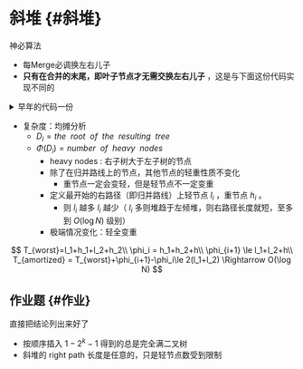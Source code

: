 # 斜堆 {#斜堆}

神必算法

- 每Merge必调换左右儿子
- **只有在合并的末尾，即叶子节点才无需交换左右儿子** ，这是与下面这份代码实现不同的

<details>
	<summary>早年的代码一份</summary>
	<pre><code>
    newnode(int v){//返回节点编号 	
    	int x=++cnt; 	
    	val[x]=v,ls[x]=rs[x]=0; 	
    	return x; 
    } 
    int merge(int a,int b){//以a,b为根的树合并,返回根节点 	
    	if(!a||!b) return a+b;
        if(val[a] > val[b]) swap(a,b); 	
        rs[a]=merge(rs[a],b); 	
        swap(ls[a],rs[a]);
        return a; 
    }
  </code></pre>
</details>



- 复杂度：均摊分析
  - $D_i = the\ \ root\ \ of\ \ the\ \ resulting\ \ tree$ 
  - $\Phi (D_i) = number\ \  of\ \ heavy\ \ nodes$
    - heavy nodes :  右子树大于左子树的节点
    - 除了在归并路线上的节点，其他节点的轻重性质不变化
      - 重节点一定会变轻，但是轻节点不一定变重
    - 定义最开始的右路径（即归并路线）上轻节点 $l_i$ ，重节点 $h_i$ 。
      - 则 $l_i$ 越多 $l_i$ 越少（ $l_i$ 多则堆趋于左倾堆，则右路径长度就短，至多到 $O(\log N)$ 级别）
    - 极端情况变化：轻全变重

$$
T_{worst}=l_1+h_1+l_2+h_2\\
\phi_i = h_1+h_2+h\\
\phi_{i+1} \le l_1+l_2+h\\
T_{amortized} = T_{worst}+\phi_{i+1}-\phi_i\le 2(l_1+l_2) \Rightarrow O(\log N)
$$

## 作业题 {#作业}

直接把结论列出来好了

- 按顺序插入 $1-2^k-1$ 得到的总是完全满二叉树
- 斜堆的 right path 长度是任意的，只是轻节点数受到限制